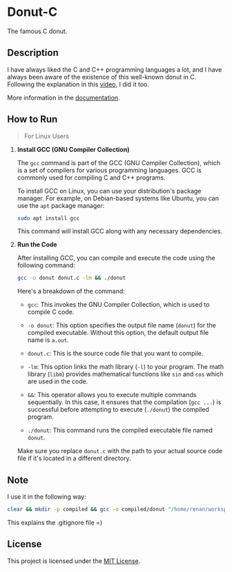 # Donut-C
The famous C donut.

## Description

I have always liked the C and C++ programming languages a lot, and I have always been aware of the existence of this well-known donut in C. Following the explanation in this [video](https://youtu.be/DEqXNfs_HhY?list=PLbH3xSBlUp7VmzQHr5eOhZ4Pk4aRhOklw), I did it too.

More information in the [documentation](https://www.a1k0n.net/2011/07/20/donut-math.html).

## How to Run

> For Linux Users

1. **Install GCC (GNU Compiler Collection)**

    The `gcc` command is part of the GCC (GNU Compiler Collection), which is a set of compilers for various programming languages. GCC is commonly used for compiling C and C++ programs.

    To install GCC on Linux, you can use your distribution's package manager. For example, on Debian-based systems like Ubuntu, you can use the `apt` package manager:

    ```bash
    sudo apt install gcc
    ```

    This command will install GCC along with any necessary dependencies.

2. **Run the Code**

    After installing GCC, you can compile and execute the code using the following command:

    ```bash
    gcc -o donut donut.c -lm && ./donut
    ```

    Here's a breakdown of the command:

    - `gcc`: This invokes the GNU Compiler Collection, which is used to compile C code.

    - `-o donut`: This option specifies the output file name (`donut`) for the compiled executable. Without this option, the default output file name is `a.out`.

    - `donut.c`: This is the source code file that you want to compile.

    - `-lm`: This option links the math library (`-l`) to your program. The math library (`libm`) provides mathematical functions like `sin` and `cos` which are used in the code.

    - `&&`: This operator allows you to execute multiple commands sequentially. In this case, it ensures that the compilation (`gcc ...`) is successful before attempting to execute (`./donut`) the compiled program.

    - `./donut`: This command runs the compiled executable file named `donut`.

    Make sure you replace `donut.c` with the path to your actual source code file if it's located in a different directory.

## Note

I use it in the following way:

```bash
clear && mkdir -p compiled && gcc -o compiled/donut "/home/renan/workspace/Donut-C/donut.c" -lm && ./compiled/donut
```

This explains the .gitignore file =)

## License

This project is licensed under the [MIT License](LICENSE).
